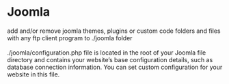 # Joomla

add and/or remove joomla themes, plugins or custom code folders and files with any ftp client program to ./joomla folder
<br /><br />./joomla/configuration.php file is located in the root of your Joomla file directory and contains your website’s base configuration details, such as database connection information.
You can set custom configuration for your website in this file.
